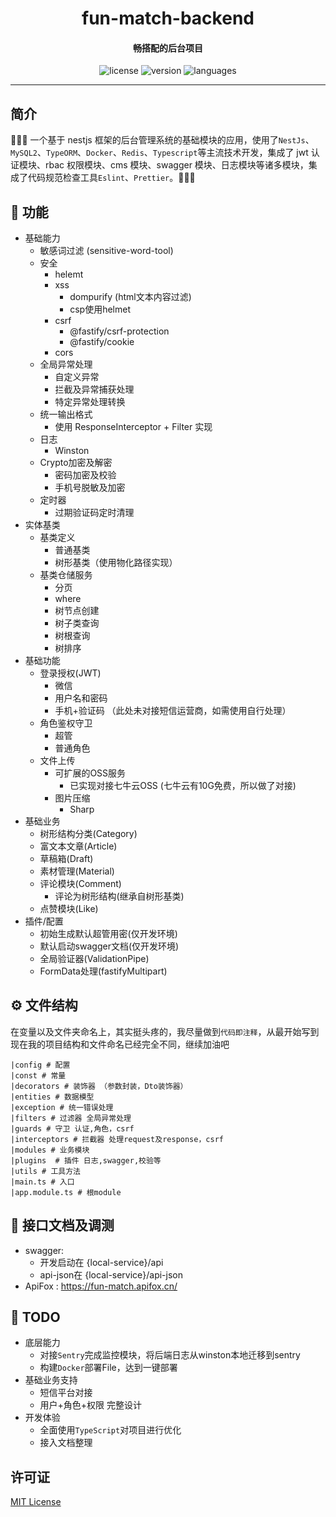 <h1 align="center">
  fun-match-backend
</h1>
<h4 align="center">畅搭配的后台项目</h4>

<p align="center">
  <img src="https://img.shields.io/github/license/RockChang0556/fun-match-backend" alt="license" />
  <img src="https://img.shields.io/github/package-json/v/RockChang0556/fun-match-backend" alt="version" />
  <img src="https://img.shields.io/github/languages/top/RockChang0556/fun-match-backend" alt="languages" />
</p>

---

## 简介

🚀🚀🚀 一个基于 nestjs 框架的后台管理系统的基础模块的应用，使用了`NestJs`、`MySQL2`、`TypeORM`、`Docker`、`Redis`、`Typescript`等主流技术开发，集成了 jwt 认证模块、rbac 权限模块、cms 模块、swagger 模块、日志模块等诸多模块，集成了代码规范检查工具`Eslint`、`Prettier`。👋👋👋

## 🔗 功能

- 基础能力
  - 敏感词过滤 (sensitive-word-tool)
  - 安全
    - helemt
    - xss
      - dompurify (html文本内容过滤)
      - csp使用helmet
    - csrf
      - @fastify/csrf-protection
      - @fastify/cookie
    - cors
  - 全局异常处理
    - 自定义异常
    - 拦截及异常捕获处理
    - 特定异常处理转换
  - 统一输出格式
    - 使用 ResponseInterceptor + Filter 实现
  - 日志
    - Winston
  - Crypto加密及解密
    - 密码加密及校验
    - 手机号脱敏及加密
  - 定时器
    - 过期验证码定时清理
- 实体基类
  - 基类定义
    - 普通基类
    - 树形基类（使用物化路径实现）
  - 基类仓储服务
    - 分页
    - where
    - 树节点创建
    - 树子类查询
    - 树根查询
    - 树排序
- 基础功能
  - 登录授权(JWT)
    - 微信
    - 用户名和密码
    - 手机+验证码 （此处未对接短信运营商，如需使用自行处理）
  - 角色鉴权守卫
    - 超管
    - 普通角色
  - 文件上传
    - 可扩展的OSS服务
      - 已实现对接七牛云OSS (七牛云有10G免费，所以做了对接)
    - 图片压缩
      - Sharp
- 基础业务
  - 树形结构分类(Category)
  - 富文本文章(Article)
  - 草稿箱(Draft)
  - 素材管理(Material)
  - 评论模块(Comment)
    - 评论为树形结构(继承自树形基类)
  - 点赞模块(Like)
- 插件/配置
  - 初始生成默认超管用密(仅开发环境)
  - 默认启动swagger文档(仅开发环境)
  - 全局验证器(ValidationPipe)
  - FormData处理(fastifyMultipart)

## ⚙️ 文件结构

在变量以及文件夹命名上，其实挺头疼的，我尽量做到`代码即注释`，从最开始写到现在我的项目结构和文件命名已经完全不同，继续加油吧

```
|config # 配置
|const # 常量
|decorators # 装饰器 （参数封装，Dto装饰器）
|entities # 数据模型
|exception # 统一错误处理
|filters # 过滤器 全局异常处理
|guards # 守卫 认证,角色，csrf
|interceptors # 拦截器 处理request及response，csrf
|modules # 业务模块
|plugins  # 插件 日志,swagger,校验等
|utils # 工具方法
|main.ts # 入口
|app.module.ts # 根module
```

## 👾 接口文档及调测

- swagger:
  - 开发启动在 {local-service}/api
  - api-json在 {local-service}/api-json
- ApiFox : https://fun-match.apifox.cn/

## 🚥 TODO

- 底层能力
  - 对接`Sentry`完成监控模块，将后端日志从winston本地迁移到sentry
  - 构建`Docker`部署File，达到一键部署
- 基础业务支持
  - 短信平台对接
  - 用户+角色+权限 完整设计
- 开发体验
  - 全面使用`TypeScript`对项目进行优化
  - 接入文档整理

## 许可证

[MIT License](https://github.com/RockChang0556/fun-match-backend/blob/master/LICENSE)
